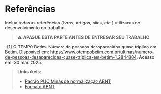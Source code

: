 # Referências

Inclua todas as referências (livros, artigos, sites, etc.) utilizadas no desenvolvimento do trabalho.

> ⚠️ **APAGUE ESTA PARTE ANTES DE ENTREGAR SEU TRABALHO**

-[1] O TEMPO Betim. Número de pessoas desaparecidas quase triplica em Betim. Disponível em: https://www.otempobetim.com.br/ultimas/numero-de-pessoas-desaparecidas-quase-triplica-em-betim-1.2844884​. Acesso em: 30 mar. 2025.


> **Links úteis**:
> - [Padrão PUC Minas de normalização ABNT](http://portal.pucminas.br/biblioteca/documentos/GUIA-COMPLETO-ABNT-Elaborar-formatar-trabalho-cientificoNOVO.pdf)
> - [Formato ABNT](https://www.normastecnicas.com/abnt/)
